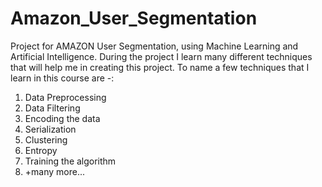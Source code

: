 # Amazon_User_Segmentation
Project for AMAZON User Segmentation, using Machine Learning and Artificial Intelligence. During the project I learn many different techniques that will help me in creating this project. To name a few techniques that I learn in this course are -:
1. Data Preprocessing
2. Data Filtering
3. Encoding the data
4. Serialization
5. Clustering
6. Entropy
7. Training the algorithm
8. +many more...
